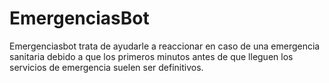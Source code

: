 # EmergenciasBot
Emergenciasbot trata de ayudarle a reaccionar en caso de una emergencia sanitaria debido a que los primeros minutos antes de que lleguen los servicios de emergencia suelen ser definitivos.
